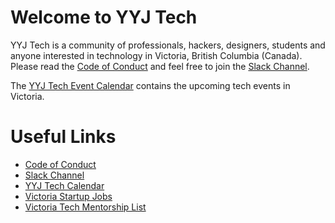 # Welcome to YYJ Tech

YYJ Tech is a community of professionals, hackers, designers, students and anyone interested in technology
in Victoria, British Columbia (Canada). Please read the [Code of Conduct](https://github.com/yyjtech/code-of-conduct)
and feel free to join the [Slack Channel](https://joinyyjtechslack.herokuapp.com/).

The [YYJ Tech Event Calendar](https://calendar.google.com/calendar/embed?src=techyyj@gmail.com&ctz=America/Vancouver) contains the upcoming tech events in Victoria.

# Useful Links
* [Code of Conduct](https://github.com/yyjtech/code-of-conduct)
* [Slack Channel](https://joinyyjtechslack.herokuapp.com/)
* [YYJ Tech Calendar](https://calendar.google.com/calendar/embed?src=techyyj@gmail.com&ctz=America/Vancouver)
* [Victoria Startup Jobs](https://github.com/sendwithus/vic-startup-jobs)
* [Victoria Tech Mentorship List](https://github.com/jerrett/vic-tech-mentorship/blob/master/README.md)

